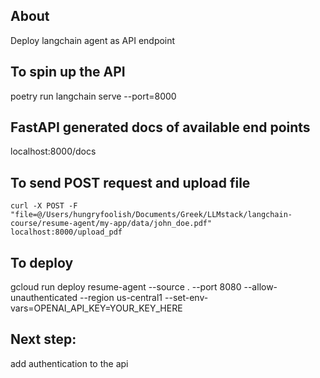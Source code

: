 ## About

Deploy langchain agent as API endpoint

## To spin up the API

poetry run langchain serve --port=8000

## FastAPI generated docs of available end points

localhost:8000/docs

## To send POST request and upload file

`curl -X POST -F "file=@/Users/hungryfoolish/Documents/Greek/LLMstack/langchain-course/resume-agent/my-app/data/john_doe.pdf" localhost:8000/upload_pdf`

## To deploy

gcloud run deploy resume-agent --source . --port 8080 --allow-unauthenticated --region us-central1 --set-env-vars=OPENAI_API_KEY=YOUR_KEY_HERE

## Next step:

add authentication to the api
